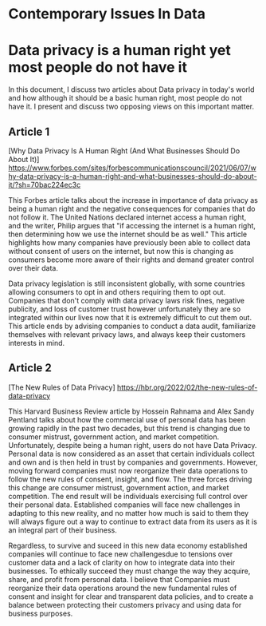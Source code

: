 # Contemporary Issues In Data

# Data privacy is a human right yet most people do not have it
In this document, I discuss two articles about Data privacy in today's world and how although it should be a basic human right, most people do not have it. I present and discuss two opposing views on this important matter.

## Article 1
[Why Data Privacy Is A Human Right (And What Businesses Should Do About It)] https://www.forbes.com/sites/forbescommunicationscouncil/2021/06/07/why-data-privacy-is-a-human-right-and-what-businesses-should-do-about-it/?sh=70bac224ec3c

This Forbes article talks about the increase in importance of data privacy as being a human right and the negative consequences for companies that do not follow it. The United Nations declared internet access a human right, and the writer, Philip argues that "if accessing the internet is a human right, then determining how we use the internet should be as well." This article highlights how many companies have previously been able to collect data without consent of users on the internet, but now this is changing as consumers become more aware of their rights and demand greater control over their data. 

Data privacy legislation is still inconsistent globally, with some countries allowing consumers to opt in and others requiring them to opt out. Companies that don't comply with data privacy laws risk fines, negative publicity, and loss of customer trust however unfortunately they are so integrated within our lives now that it is extremely difficult to cut them out. This article ends by advising companies to conduct a data audit, familiarize themselves with relevant privacy laws, and always keep their customers interests in mind.

## Article 2
[The New Rules of Data Privacy] https://hbr.org/2022/02/the-new-rules-of-data-privacy

This Harvard Business Review article by Hossein Rahnama and Alex Sandy Pentland talks about how the commercial use of personal data has been growing rapidly in the past two decades, but this trend is changing due to consumer mistrust, government action, and market competition. Unfortunately, despite being a human right, users do not have Data Privacy. Personal data is now considered as an asset that certain individuals collect and own and is then held in trust by companies and governments. However, moving forward companies must now reorganize their data operations to follow the new rules of consent, insight, and flow. The three forces driving this change are consumer mistrust, government action, and market competition. The end result will be individuals exercising full control over their personal data. Established companies will face new challenges in adapting to this new reality, and no matter how much is said to them they will always figure out a way to continue to extract data from its users as it is an integral part of their business. 

Regardless, to survive and suceed in this new data economy established companies will continue to face new challengesdue to tensions over customer data and a lack of clarity on how to integrate data into their businesses. To ethically succeed they must change the way they acquire, share, and profit from personal data. I believe that Companies must reorganize their data operations around the new fundamental rules of consent and insight for clear and transparent data policies, and to create a balance between protecting their customers privacy and using data for business purposes.